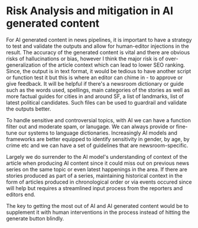 # Risk Analysis and mitigation in AI generated content

For AI generated content in news pipelines, it is important to have a strategy to test and validate the outputs and allow for human-editor injections in the result. The accuracy of the generated content is vital and there are obvious risks of hallucinations or bias, however I think the major risk is of over-generalization of the article context which can lead to lower SEO ranking. Since, the output is in text format, it would be tedious to have another script or function test it but this is where an editor can chime in - to approve or give feedback. It will be helpful if there's a newsroom dictionary or guide such as the words used, spellings, main categories of the stories as well as more factual guides for cities in and around SF, a list of landmarks, list of latest political candidates. Such files can be used to guardrail and validate the outputs better.

To handle sensitive and controversial topics, with AI we can have a function filter out and moderate spam, or lanugage. We can always provide or fine-tune our systems to language dictionaries. Increasingly AI models and frameworks are better equipped to identify sensitivity in gender, by age, by crime etc and we can have a set of guidelines that are newsroom-specific.

Largely we do surrender to the AI model's understanding of context of the article when producing AI content since it could miss out on previous news series on the same topic or even latest happenings in the area. If there are stories produced as part of a series, maintaining historical context in the form of articles produced in chronological order or via events occured since will help but requires a streamlined input process from the reporters and editors end.

The key to getting the most out of AI and AI generated content would be to supplement it with human interventions in the process instead of hitting the generate button blindly.
